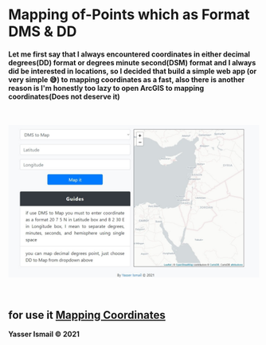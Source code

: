 # Mapping of-Points which as Format DMS & DD
#### Let me first say that I always encountered coordinates in either decimal degrees(DD) format or degrees minute second(DSM) format and I always  did  be interested in locations, so I decided that build a simple web app (or very simple 😅) to mapping coordinates as a fast, also there is another reason is I'm honestly too lazy to open ArcGIS to mapping coordinates(Does not deserve it)
<br />

![image of my simple app](img.jpg)

<br />

## for use it [Mapping Coordinates](https://mappingofpoints.netlify.app)
**Yasser Ismail © 2021**
